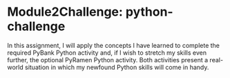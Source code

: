 # Module2Challenge: python-challenge
In this assignment, I will apply the concepts I have learned to complete the required PyBank Python activity and, if I wish to stretch my skills even further, the optional PyRamen Python activity. Both activities present a real-world situation in which my newfound Python skills will come in handy.
